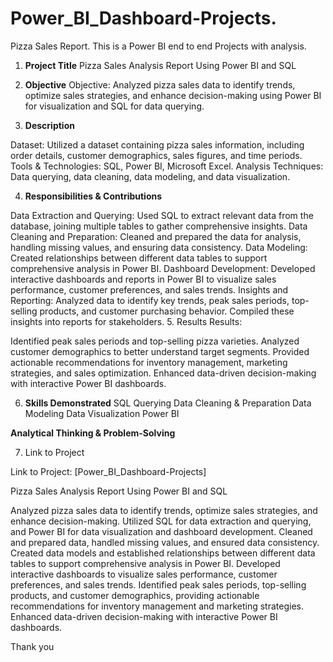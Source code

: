 # Power_BI_Dashboard-Projects.
Pizza Sales Report.
This is a Power BI end to end Projects with analysis.
1. **Project Title**
Pizza Sales Analysis Report Using Power BI and SQL

2. **Objective**
Objective: Analyzed pizza sales data to identify trends, optimize sales strategies, and enhance decision-making using Power BI for visualization and SQL for data querying.

3. **Description**

Dataset: Utilized a dataset containing pizza sales information, including order details, customer demographics, sales figures, and time periods.
Tools & Technologies: SQL, Power BI, Microsoft Excel.
Analysis Techniques: Data querying, data cleaning, data modeling, and data visualization.

4. **Responsibilities & Contributions**

Data Extraction and Querying: Used SQL to extract relevant data from the database, joining multiple tables to gather comprehensive insights.
Data Cleaning and Preparation: Cleaned and prepared the data for analysis, handling missing values, and ensuring data consistency.
Data Modeling: Created relationships between different data tables to support comprehensive analysis in Power BI.
Dashboard Development: Developed interactive dashboards and reports in Power BI to visualize sales performance, customer preferences, and sales trends.
Insights and Reporting: Analyzed data to identify key trends, peak sales periods, top-selling products, and customer purchasing behavior. Compiled these insights into reports for stakeholders.
5. Results
Results:

Identified peak sales periods and top-selling pizza varieties.
Analyzed customer demographics to better understand target segments.
Provided actionable recommendations for inventory management, marketing strategies, and sales optimization.
Enhanced data-driven decision-making with interactive Power BI dashboards.

6. **Skills Demonstrated**
SQL Querying
Data Cleaning & Preparation
Data Modeling
Data Visualization
Power BI

**Analytical Thinking & Problem-Solving**

7. Link to Project 

Link to Project: [Power_BI_Dashboard-Projects]

Pizza Sales Analysis Report Using Power BI and SQL

Analyzed pizza sales data to identify trends, optimize sales strategies, and enhance decision-making.
Utilized SQL for data extraction and querying, and Power BI for data visualization and dashboard development.
Cleaned and prepared data, handled missing values, and ensured data consistency.
Created data models and established relationships between different data tables to support comprehensive analysis in Power BI.
Developed interactive dashboards to visualize sales performance, customer preferences, and sales trends.
Identified peak sales periods, top-selling products, and customer demographics, providing actionable recommendations for inventory management and marketing strategies.
Enhanced data-driven decision-making with interactive Power BI dashboards.

Thank you


